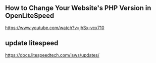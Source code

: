 ## How to Change Your Website's PHP Version in OpenLiteSpeed

https://www.youtube.com/watch?v=jhSx-vcx710

## update litespeed

https://docs.litespeedtech.com/lsws/updates/





